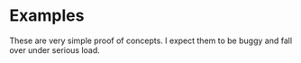 # Examples
These are very simple proof of concepts.
I expect them to be buggy and fall over under serious load.
